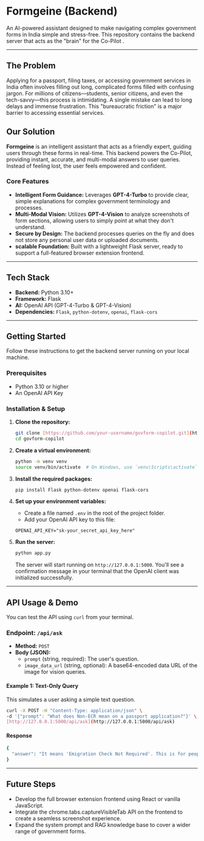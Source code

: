 # Formgeine (Backend)

An AI-powered assistant designed to make navigating complex government forms in India simple and stress-free. This repository contains the backend server that acts as the "brain" for the Co-Pilot .

---

## The Problem

Applying for a passport, filing taxes, or accessing government services in India often involves filling out long, complicated forms filled with confusing jargon. For millions of citizens—students, senior citizens, and even the tech-savvy—this process is intimidating. A single mistake can lead to long delays and immense frustration. This "bureaucratic friction" is a major barrier to accessing essential services.

## Our Solution

**Formgeine** is an intelligent assistant that acts as a friendly expert, guiding users through these forms in real-time. This backend powers the Co-Pilot, providing instant, accurate, and multi-modal answers to user queries. Instead of feeling lost, the user feels empowered and confident.

### Core Features
* **Intelligent Form Guidance:** Leverages **GPT-4-Turbo** to provide clear, simple explanations for complex government terminology and processes.
* **Multi-Modal Vision:** Utilizes **GPT-4-Vision** to analyze screenshots of form sections, allowing users to simply point at what they don't understand.
* **Secure by Design:** The backend processes queries on the fly and does not store any personal user data or uploaded documents.
* **scalable Foundation:** Built with a lightweight Flask server, ready to support a full-featured browser extension frontend.

---

##  Tech Stack

* **Backend:** Python 3.10+
* **Framework:** Flask
* **AI:** OpenAI API (GPT-4-Turbo & GPT-4-Vision)
* **Dependencies:** `Flask`, `python-dotenv`, `openai`, `flask-cors`

---

##  Getting Started

Follow these instructions to get the backend server running on your local machine.

### Prerequisites
* Python 3.10 or higher
* An OpenAI API Key

### Installation & Setup

1.  **Clone the repository:**
    ```bash
    git clone [https://github.com/your-username/govform-copilot.git](https://github.com/your-username/govform-copilot.git)
    cd govform-copilot
    ```

2.  **Create a virtual environment:**
    ```bash
    python -m venv venv
    source venv/bin/activate  # On Windows, use `venv\Scripts\activate`
    ```

3.  **Install the required packages:**
    ```bash
    pip install Flask python-dotenv openai flask-cors
    ```

4.  **Set up your environment variables:**
    * Create a file named `.env` in the root of the project folder.
    * Add your OpenAI API key to this file:
    ```
    OPENAI_API_KEY="sk-your_secret_api_key_here"
    ```

5.  **Run the server:**
    ```bash
    python app.py
    ```
    The server will start running on `http://127.0.0.1:5000`. You'll see a confirmation message in your terminal that the OpenAI client was initialized successfully.

---

##  API Usage & Demo

You can test the API using `curl` from your terminal.

### Endpoint: `/api/ask`
* **Method:** `POST`
* **Body (JSON):**
    * `prompt` (string, required): The user's question.
    * `image_data_url` (string, optional): A base64-encoded data URL of the image for vision queries.

#### **Example 1: Text-Only Query**

This simulates a user asking a simple text question.

```bash
curl -X POST -H "Content-Type: application/json" \
-d '{"prompt": "What does Non-ECR mean on a passport application?"}' \
[http://127.0.0.1:5000/api/ask](http://127.0.0.1:5000/api/ask)

```
#### **Response**

```bash
{
  "answer": "It means 'Emigration Check Not Required'. This is for people who meet certain educational or professional criteria. If you have a Bachelor's Degree or higher, you are typically eligible. You should check 'Yes' on the form and be prepared to show a copy of your degree certificate."
}

```
--- 

## Future Steps

* Develop the full browser extension frontend using React or vanilla JavaScript.
* Integrate the chrome.tabs.captureVisibleTab API on the frontend to create a seamless screenshot experience.
* Expand the system prompt and RAG knowledge base to cover a wider range of government forms.
